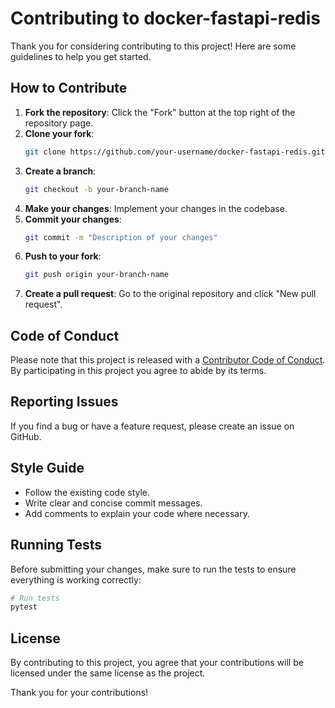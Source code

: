 # Contributing to docker-fastapi-redis

Thank you for considering contributing to this project! Here are some guidelines to help you get started.

## How to Contribute

1. **Fork the repository**: Click the "Fork" button at the top right of the repository page.
2. **Clone your fork**: 
    ```sh
    git clone https://github.com/your-username/docker-fastapi-redis.git
    ```
3. **Create a branch**: 
    ```sh
    git checkout -b your-branch-name
    ```
4. **Make your changes**: Implement your changes in the codebase.
5. **Commit your changes**: 
    ```sh
    git commit -m "Description of your changes"
    ```
6. **Push to your fork**: 
    ```sh
    git push origin your-branch-name
    ```
7. **Create a pull request**: Go to the original repository and click "New pull request".

## Code of Conduct

Please note that this project is released with a [Contributor Code of Conduct](CODE_OF_CONDUCT.md). By participating in this project you agree to abide by its terms.

## Reporting Issues

If you find a bug or have a feature request, please create an issue on GitHub.

## Style Guide

- Follow the existing code style.
- Write clear and concise commit messages.
- Add comments to explain your code where necessary.

## Running Tests

Before submitting your changes, make sure to run the tests to ensure everything is working correctly:
```sh
# Run tests
pytest
```

## License

By contributing to this project, you agree that your contributions will be licensed under the same license as the project.

Thank you for your contributions!
